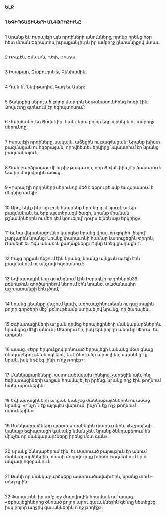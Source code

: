**ԵԼՔ**

\
**1 ԵԳԻՊՏԱՑԻՆԵՐԻ ԱՆԳԹՈՒԹԻՒՆԸ**

\
1 Սրանք են Իսրայէլի այն որդիների անունները, որոնք իրենց հօր հետ մտան Եգիպտոս, իւրաքանչիւրն իր ամբողջ ընտանիքով մտաւ.

\
2 Ռուբէն, Շմաւոն, Ղեւի, Յուդա,

\
3 Իսաքար, Զաբուղոն եւ Բենիամին,

\
4 Դան եւ Նեփթաղիմ, Գադ եւ Ասեր:

\
5 Յակոբից սերուած բոլոր մարդիկ եօթանասունհինգ հոգի էին: Յովսէփը գտնւում էր Եգիպտոսում:

\
6 Վախճանուեց Յովսէփը. նաեւ նրա բոլոր եղբայրներն ու ամբողջ սերունդը:

\
7 Իսրայէլի որդիները, սակայն, աճեցին ու բազմացան: Նրանք խիստ բազմացան ու հզօրացան, որովհետեւ երկիրը նպաստում էր նրանց բազմանալուն:

\
8 Գահ բարձրացաւ մի ուրիշ թագաւոր, որը Յովսէփին չէր ճանաչում: Նա իր ժողովրդին ասաց.

\
9 «Իսրայէլի որդիների սերունդը մեծ է զօրութեամբ եւ զօրանում է մեզնից աւելի:

\
10 Արդ, եկէք ինչ-որ բան հնարենք նրանց դէմ, գուցէ աւելի բազմանան, եւ երբ պատերազմ ծագի, նրանք միանան թշնամիներին ու մեր դէմ կռուելով՝ դուրս ելնեն այս երկրից»:

\
11 Եւ նա վերակացուներ կարգեց նրանց վրայ, որ գործի լծելով՝ չարչարեն նրանց: Նրանք փարաւոնի համար կառուցեցին Փիդոն, Ռամեսէ եւ Ովն անառիկ քաղաքները: Ովնը Արեգ քաղաքն է:

\
12 Բայց որքան ճնշում էին նրանց, նրանք այնքան աւելի էին բազմանում ու անչափ հզօրանում:

\
13 Եգիպտացիները զզուեցնում էին Իսրայէլի որդիներին39, բռնութիւն գործադրելով նեղում էին նրանց, տաժանակիր աշխատանքի էին լծում,

\
14 նրանց կեանքը մաշում կաւի, աղիւսաշինութեան ու դաշտային բոլոր գործերի մէջ՝ բռնութեամբ ստիպելով նրանց, որ ծառայեն:

\
15 Եգիպտացիների արքան դիմեց եբրայեցիների մանկաբարձներին. նրանցից մէկի անունը Սեփորա էր, իսկ երկրորդի անունը՝ Փուա: Եւ արքան

\
16 ասաց. «Երբ երկունքով բռնուած եբրայեցի կանանց մօտ գնաք ծննդաբերութեան օգնելու, եթէ ծնուածը արու լինի, սպանեցէ՛ք նրան, իսկ եթէ էգ լինի, ո՛ղջ թողէք»:

\
17 Մանկաբարձները, աստուածավախ լինելով, չարեցին այն, ինչ եգիպտացիների արքան հրամայել էր իրենց. նրանք ողջ էին թողնում նաեւ արուներին:

\
18 Եգիպտացիների արքան կանչեց մանկաբարձներին ու ասաց նրանց. «Ինչո՞ւ էք այդպէս վարւում, ինչո՞ւ էք ողջ թողնում արուներին»:

\
19 Մանկաբարձները պատասխանեցին փարաւոնին. «Եբրայեցի կանայք եգիպտացի կանանց նման չեն. նրանք ծննդաբերում են մինչեւ որ մանկաբարձները իրենց մօտ գան»:

\
20 Նրանք ծննդաբերում էին, եւ Աստուած բարութիւն էր անում մանկաբարձներին, ուստի ժողովուրդը խիստ բազմանում էր ու անչափ հզօրանում:

\
21 Քանի որ մանկաբարձները աստուածավախ էին, նրանք տուն-տեղ դրին:

\
22 Փարաւոնն իր ամբողջ ժողովրդին հրամայելով՝ ասաց. «Եբրայեցիներից ծնուած բոլոր արու զաւակներին գե՛տը նետեցէք, իսկ բոլոր աղջիկ զաւակներին ո՛ղջ թողէք»:
